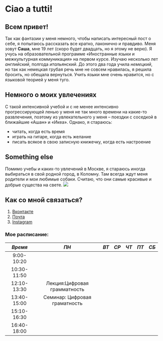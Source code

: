 # Ciao a tutti! 
## Всем привет! 
Так как фантазии у меня немного, чтобы написать интересный пост о себе, я попытаюсь рассказать все кратко, лаконично и правдиво. Меня зовут **Саша**, мне 19 лет (скоро будет двадцать, но я этому не верю). Я учусь на образовательной программе «Иностранные языки и межкультурная коммуникация» на первом курсе.  Изучаю несколько лет *английский*, полгода *итальянский*. До этого два года учила *немецкий*, но так как немецкая грубая речь мне не совсем нравилась, я решила бросить, но обещала вернуться. Учить языки мне очень нравится, но с языковой теорией у меня туго.
## Немного о моих увлечениях 
С такой интенсивной учебой и с не менее интенсивно прогрессирующей ленью у меня не так много времени на какие-то развлечения, поэтому  из увлекательного у меня – поездки с соседкой в ближайшие «Ашан» и «Икеа». 
Однако, я стараюсь:
- читать, когда есть время
- играть на гитаре, когда есть желание
- писать всякое в свою записную книжечку, когда есть настроение
## Something else 
Помимо учебы и каких-то увлечений в Москве, я стараюсь иногда выбираться в свой родной город, в Коломну. Там всегда ждут меня родители и мои любимые собаки. Считаю, что они самые красивые и добрые существа на свете. 
![](https://scontent.fhen2-1.fna.fbcdn.net/v/t1.0-9/1620641_1379736075628676_819056295_n.jpg?oh=a84ba6ce47ef4230232a42fd4cbd2095&oe=5B2231EF)
## Как со мной связаться? 
1. [Вконтакте](https://vk.com/id80312859)  
2. [Почта](alex.seregina@gmail.com) 
3. [Instagram](https://www.instagram.com/alex_seregina/) 
### Мое расписание:
*Время*|*ПН*|*ВТ*|*СР*|*ЧТ*|*ПТ*|*СБ*
:---:|:---:|:---:|:---:|:---:|:---:|:---:|
9:00-10:20| |
10:30-11:50| |
12:10-13:30|Лекция:Цифровая грамматность|
13:40-15:00|Семинар: Цифровая граматность|
15:10-16:30| |
16:40-18:00| |


